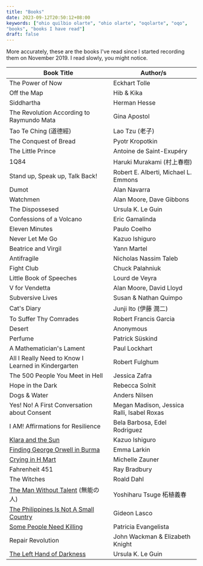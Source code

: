```yaml
---
title: "Books"
date: 2023-09-12T20:50:12+08:00
keywords: ["ohio quilbio olarte", "ohio olarte", "oqolarte", "oqo",
"books", "books I have read"]
draft: false
---
```


More accurately, these are the books I've read since I started
recording them on November 2019.
I read slowly, you might notice.

| Book Title                                                                                              | Author/s                                   |
|---------------------------------------------------------------------------------------------------------|--------------------------------------------|
| The Power of Now                                                                                        | Eckhart Tolle                              |
| Off the Map                                                                                             | Hib & Kika                                 |
| Siddhartha                                                                                              | Herman Hesse                               |
| The Revolution According to Raymundo Mata                                                               | Gina Apostol                               |
| Tao Te Ching (道德經)                                                                                   | Lao Tzu (老子)                             |
| The Conquest of Bread                                                                                   | Pyotr Kropotkin                            |
| The Little Prince                                                                                       | Antoine de Saint-Exupéry                   |
| 1Q84                                                                                                    | Haruki Murakami (村上春樹)                 |
| Stand up, Speak up, Talk Back!                                                                          | Robert E. Alberti, Michael L. Emmons       |
| Dumot                                                                                                   | Alan Navarra                               |
| Watchmen                                                                                                | Alan Moore, Dave Gibbons                   |
| The Dispossesed                                                                                         | Ursula K. Le Guin                          |
| Confessions of a Volcano                                                                                | Eric Gamalinda                             |
| Eleven Minutes                                                                                          | Paulo Coelho                               |
| Never Let Me Go                                                                                         | Kazuo Ishiguro                             |
| Beatrice and Virgil                                                                                     | Yann Martel                                |
| Antifragile                                                                                             | Nicholas Nassim Taleb                      |
| Fight Club                                                                                              | Chuck Palahniuk                            |
| Little Book of Speeches                                                                                 | Lourd de Veyra                             |
| V for Vendetta                                                                                          | Alan Moore, David Lloyd                    |
| Subversive Lives                                                                                        | Susan & Nathan Quimpo                      |
| Cat's Diary                                                                                             | Junji Ito (伊藤 潤二)                      |
| To Suffer Thy Comrades                                                                                  | Robert Francis Garcia                      |
| Desert                                                                                                  | Anonymous                                  |
| Perfume                                                                                                 | Patrick Süskind                            |
| A Mathematician's Lament                                                                                | Paul Lockhart                              |
| All I Really Need to Know I Learned in Kindergarten                                                     | Robert Fulghum                             |
| The 500 People You Meet in Hell                                                                         | Jessica Zafra                              |
| Hope in the Dark                                                                                        | Rebecca Solnit                             |
| Dogs & Water                                                                                            | Anders Nilsen                              |
| Yes! No! A First Conversation about Consent                                                             | Megan Madison, Jessica Ralli, Isabel Roxas |
| I AM! Affirmations for Resilience                                                                       | Bela Barbosa, Edel Rodriguez               |
| [Klara and the Sun](/135/#review-of-klara-and-the-sun)                                                  | Kazuo Ishiguro                             |
| [Finding George Orwell in Burma](/139/#review-of-finding-orwell)                                        | Emma Larkin                                |
| [Crying in H Mart](/144/#brief-review-of-crying-in-h-mart)                                              | Michelle Zauner                            |
| Fahrenheit 451                                                                                          | Ray Bradbury                               |
| The Witches                                                                                             | Roald Dahl                                 |
| [The Man Without Talent](/148/#brief-review-of-the-man-without-talent) (無能の人)                       | Yoshiharu Tsuge 柘植義春                   |
| [The Philippines Is Not A Small Country](/149/#brief-review-of-the-philippines-is-not-a-small-country)  | Gideon Lasco                               |
| [Some People Need Killing](/151/#brief-review-of-some-people-need-killing)                              | Patricia Evangelista                       |
| Repair Revolution                                                                                       | John Wackman & Elizabeth Knight            |
| [The Left Hand of Darkness](/171)                                                                       | Ursula K. Le Guin                          |
